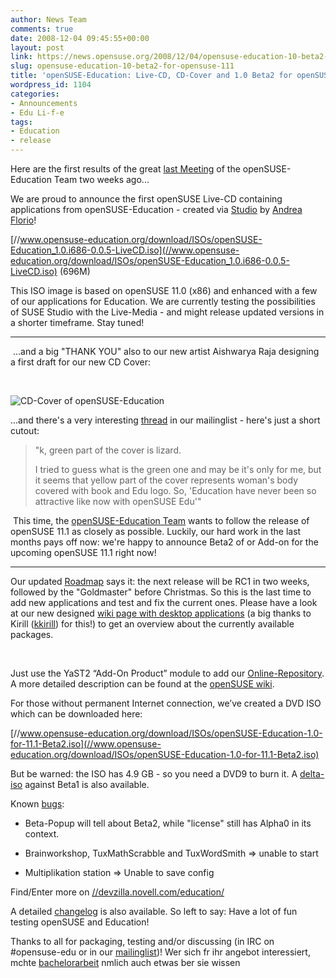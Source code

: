 ```yaml
---
author: News Team
comments: true
date: 2008-12-04 09:45:55+00:00
layout: post
link: https://news.opensuse.org/2008/12/04/opensuse-education-10-beta2-for-opensuse-111/
slug: opensuse-education-10-beta2-for-opensuse-111
title: 'openSUSE-Education: Live-CD, CD-Cover and 1.0 Beta2 for openSUSE 11.1'
wordpress_id: 1104
categories:
- Announcements
- Edu Li-f-e
tags:
- Education
- release
---
```


Here are the first results of the great [last Meeting](//en.opensuse.org/Education/Meetings/Education_Meeting_2008-11-18) of the openSUSE-Education Team two weeks ago...

We are proud to announce the first openSUSE Live-CD containing applications from openSUSE-Education - created via [Studio](//susestudio.com/) by [Andrea Florio](//lizards.opensuse.org/author/anubisg1/)!

[//www.opensuse-education.org/download/ISOs/openSUSE-Education_1.0.i686-0.0.5-LiveCD.iso](//www.opensuse-education.org/download/ISOs/openSUSE-Education_1.0.i686-0.0.5-LiveCD.iso) (696M)

This ISO image is based on openSUSE 11.0 (x86) and enhanced with a few of our applications for Education. We are currently testing the possibilities of SUSE Studio with the Live-Media - and might release updated versions in a shorter timeframe. Stay tuned!

<!-- more -->

* * *

 ...and a big "THANK YOU" also to our new artist Aishwarya Raja designing a first draft for our new CD Cover:

 

![CD-Cover of openSUSE-Education](//files.opensuse.org/opensuse/en/1/1f/Edu-suse_cd.png)

...and there's a very interesting [thread](//lists.opensuse.org/opensuse-edu/2008-12/msg00003.html) in our mailinglist - here's just a short cutout:


<blockquote>"k, green part of the cover is lizard. 

I tried to guess what is the green one and may be it's only for me, but
it seems that yellow part of the cover represents woman's body covered
with book and Edu logo. So, 'Education have never been so attractive
like now with openSUSE Edu'"</blockquote>


 This time, the [openSUSE-Education Team](//en.opensuse.org/Education/Team) wants to follow the release of openSUSE 11.1 as closely as possible. Luckily, our hard work in the last months pays off now: we're happy to announce Beta2 of or Add-on for the upcoming openSUSE 11.1 right now!



* * *

Our updated [Roadmap](//en.opensuse.org/Education/Edu-CD/Roadmap#Beta2.2C_2008-11-30) says it: the next release will be RC1 in two weeks, followed by the "Goldmaster" before Christmas. So this is the last time to add new applications and test and fix the current ones. Please have a look at our new designed [wiki page with desktop applications](//en.opensuse.org/Education/Applications/Desktop) (a big thanks to Kirill ([kkirill](//en.opensuse.org/User:Kkirill)) for this!) to get an overview about the currently available packages.

 

Just use the YaST2 “Add-On Product” module to add our [Online-Repository](//www.opensuse-education.org/download/repo/1.0/11.1/). A more detailed description can be found at the [openSUSE wiki](//en.opensuse.org/Education/Repositories).

For those without permanent Internet connection, we’ve created a DVD ISO which can be downloaded here:

[//www.opensuse-education.org/download/ISOs/openSUSE-Education-1.0-for-11.1-Beta2.iso](//www.opensuse-education.org/download/ISOs/openSUSE-Education-1.0-for-11.1-Beta2.iso)

But be warned: the ISO has 4.9 GB - so you need a DVD9 to burn it. A [delta-iso](//www.opensuse-education.org/download/ISOs/openSUSE-Education-1.0-for-11.1-Beta1_Beta2.delta.iso) against Beta1 is also available.

Known [bugs](//devzilla.novell.com/education/buglist.cgi?query_format=specific&order=relevance+desc&bug_status=__all__&product=openSUSE-Education+1.0+for+11.1&content=):



	
  * Beta-Popup will tell about Beta2, while "license" still has Alpha0 in its context.

	
  * Brainworkshop, TuxMathScrabble and TuxWordSmith => unable to start

	
  * Multiplikation station => Unable to save config


Find/Enter more on [//devzilla.novell.com/education/](//devzilla.novell.com/education/)

A detailed [changelog](//www.opensuse-education.org/download/repo/1.0/11.1/ChangeLog) is also available. So left to say: Have a lot of fun testing openSUSE and Education!

Thanks to all for packaging, testing and/or discussing (in IRC on #opensuse-edu or in our [mailinglist](//lists.opensuse.org/opensuse-edu/))! Wer sich fr ihr angebot interessiert, mchte [bachelorarbeit](https://bachelorschreibenlassen.com/) nmlich auch etwas ber sie wissen
